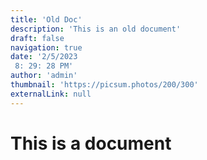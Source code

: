 ```yaml
---
title: 'Old Doc'
description: 'This is an old document'
draft: false
navigation: true
date: '2/5/2023
 8: 29: 28 PM'
author: 'admin'
thumbnail: 'https://picsum.photos/200/300'
externalLink: null
---
```

# This is a document